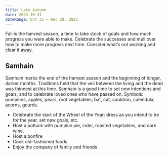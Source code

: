```yaml
---
title: Late Autumn
date: 2023-10-31
dateRange: Oct 31 – Dec 20, 2023
---
```


Fall is the harvest season, a time to take stock of goals and how much progress you were able to make. Celebrate the successes and mull over how to make more progress next time. Consider what’s not working and clear it away.

## Samhain

Samhain marks the end of the harvest season and the beginning of longer, darker months. Traditions held that the veil between the living and the dead was thinnest at this time. Samhain is a good time to set new intentions and goals, and to celebrate loved ones who have passed on. Symbols: pumpkins, apples, pears, root vegetables; bat, cat, cauldron, calendula, acorns, gourds.

* Celebrate the start of the Wheel of the Year: dress as you intend to be for the year, set new goals, etc.
* Host a potluck with pumpkin pie, cider, roasted vegetables, and dark wine.
* Host a bonfire
* Cook old-fashioned foods
* Enjoy the company of family and friends
